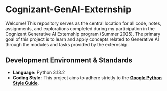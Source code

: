 # Cognizant-GenAI-Externship
Welcome! This repository serves as the central location for all code, notes, assignments, and explorations completed during my participation in the Cognizant Generative AI Externship program (Summer 2025).
The primary goal of this project is to learn and apply concepts related to Generative AI through the modules and tasks provided by the externship.

## Development Environment & Standards

* **Language:** Python 3.13.2
* **Coding Style:** This project aims to adhere strictly to the [**Google Python Style Guide**](https://google.github.io/styleguide/pyguide.html).
